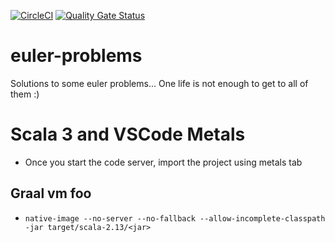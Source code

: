 [![CircleCI](https://circleci.com/gh/mkeshav/euler-problems.svg?style=shield)](https://circleci.com/gh/mkeshav/euler-problems)
[![Quality Gate Status](https://sonarcloud.io/api/project_badges/measure?project=mkeshav_euler-problems&metric=alert_status)](https://sonarcloud.io/dashboard?id=mkeshav_euler-problems)


# euler-problems

Solutions to some euler problems... One life is not enough to get to all of them :)

# Scala 3 and VSCode Metals
- Once you start the code server, import the project using metals tab

## Graal vm foo

- `native-image --no-server --no-fallback --allow-incomplete-classpath -jar target/scala-2.13/<jar>`
